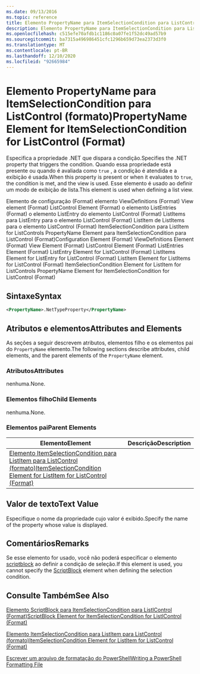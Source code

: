 ```yaml
---
ms.date: 09/13/2016
ms.topic: reference
title: Elemento PropertyName para ItemSelectionCondition para ListControl (formato)
description: Elemento PropertyName para ItemSelectionCondition para ListControl (formato)
ms.openlocfilehash: c515efe70afdb1c1186c0a07fe1f52dc49ad57b9
ms.sourcegitcommit: ba7315a496986451cfc1296b659d73ea2373d3f0
ms.translationtype: MT
ms.contentlocale: pt-BR
ms.lasthandoff: 12/10/2020
ms.locfileid: "92665984"
---
```

# <a name="propertyname-element-for-itemselectioncondition-for-listcontrol-format"></a><span data-ttu-id="46d40-103">Elemento PropertyName para ItemSelectionCondition para ListControl (formato)</span><span class="sxs-lookup"><span data-stu-id="46d40-103">PropertyName Element for ItemSelectionCondition for ListControl (Format)</span></span>

<span data-ttu-id="46d40-104">Especifica a propriedade .NET que dispara a condição.</span><span class="sxs-lookup"><span data-stu-id="46d40-104">Specifies the .NET property that triggers the condition.</span></span> <span data-ttu-id="46d40-105">Quando essa propriedade está presente ou quando é avaliada como `true` , a condição é atendida e a exibição é usada.</span><span class="sxs-lookup"><span data-stu-id="46d40-105">When this property is present or when it evaluates to `true`, the condition is met, and the view is used.</span></span> <span data-ttu-id="46d40-106">Esse elemento é usado ao definir um modo de exibição de lista.</span><span class="sxs-lookup"><span data-stu-id="46d40-106">This element is used when defining a list view.</span></span>

<span data-ttu-id="46d40-107">Elemento de configuração (Format) elemento ViewDefinitions (Format) View element (Format) ListControl Element (Format) o elemento ListEntries (Format) o elemento ListEntry do elemento ListControl (Format) ListItems para ListEntry para o elemento ListControl (Format) ListItem de ListItems para o elemento ListControl (Format) ItemSelectionCondition para ListItem for ListControls PropertyName Element para ItemSelectionCondition para ListControl (Format)</span><span class="sxs-lookup"><span data-stu-id="46d40-107">Configuration Element (Format) ViewDefinitions Element (Format) View Element (Format) ListControl Element (Format) ListEntries Element (Format) ListEntry Element for ListControl (Format) ListItems Element for ListEntry for ListControl (Format) ListItem Element for ListItems for ListControl (Format) ItemSelectionCondition Element for ListItem for ListControls PropertyName Element for ItemSelectionCondition for ListControl (Format)</span></span>

## <a name="syntax"></a><span data-ttu-id="46d40-108">Sintaxe</span><span class="sxs-lookup"><span data-stu-id="46d40-108">Syntax</span></span>

```xml
<PropertyName>.NetTypeProperty</PropertyName>
```

## <a name="attributes-and-elements"></a><span data-ttu-id="46d40-109">Atributos e elementos</span><span class="sxs-lookup"><span data-stu-id="46d40-109">Attributes and Elements</span></span>

<span data-ttu-id="46d40-110">As seções a seguir descrevem atributos, elementos filho e os elementos pai do `PropertyName` elemento.</span><span class="sxs-lookup"><span data-stu-id="46d40-110">The following sections describe attributes, child elements, and the parent elements of the `PropertyName` element.</span></span>

### <a name="attributes"></a><span data-ttu-id="46d40-111">Atributos</span><span class="sxs-lookup"><span data-stu-id="46d40-111">Attributes</span></span>

<span data-ttu-id="46d40-112">nenhuma.</span><span class="sxs-lookup"><span data-stu-id="46d40-112">None.</span></span>

### <a name="child-elements"></a><span data-ttu-id="46d40-113">Elementos filho</span><span class="sxs-lookup"><span data-stu-id="46d40-113">Child Elements</span></span>

<span data-ttu-id="46d40-114">nenhuma.</span><span class="sxs-lookup"><span data-stu-id="46d40-114">None.</span></span>

### <a name="parent-elements"></a><span data-ttu-id="46d40-115">Elementos pai</span><span class="sxs-lookup"><span data-stu-id="46d40-115">Parent Elements</span></span>

|<span data-ttu-id="46d40-116">Elemento</span><span class="sxs-lookup"><span data-stu-id="46d40-116">Element</span></span>|<span data-ttu-id="46d40-117">Descrição</span><span class="sxs-lookup"><span data-stu-id="46d40-117">Description</span></span>|
|-------------|-----------------|
|[<span data-ttu-id="46d40-118">Elemento ItemSelectionCondition para ListItem para ListControl (formato)</span><span class="sxs-lookup"><span data-stu-id="46d40-118">ItemSelectionCondition Element for ListItem for ListControl (Format)</span></span>](./itemselectioncondition-element-for-listitem-for-listcontrol-format.md)||

## <a name="text-value"></a><span data-ttu-id="46d40-119">Valor de texto</span><span class="sxs-lookup"><span data-stu-id="46d40-119">Text Value</span></span>

<span data-ttu-id="46d40-120">Especifique o nome da propriedade cujo valor é exibido.</span><span class="sxs-lookup"><span data-stu-id="46d40-120">Specify the name of the property whose value is displayed.</span></span>

## <a name="remarks"></a><span data-ttu-id="46d40-121">Comentários</span><span class="sxs-lookup"><span data-stu-id="46d40-121">Remarks</span></span>

<span data-ttu-id="46d40-122">Se esse elemento for usado, você não poderá especificar o elemento [scriptblock](./scriptblock-element-for-itemselectioncondition-for-listcontrol-format.md) ao definir a condição de seleção.</span><span class="sxs-lookup"><span data-stu-id="46d40-122">If this element is used, you cannot specify the [ScriptBlock](./scriptblock-element-for-itemselectioncondition-for-listcontrol-format.md) element when defining the selection condition.</span></span>

## <a name="see-also"></a><span data-ttu-id="46d40-123">Consulte Também</span><span class="sxs-lookup"><span data-stu-id="46d40-123">See Also</span></span>

[<span data-ttu-id="46d40-124">Elemento ScriptBlock para ItemSelectionCondition para ListIControl (Format)</span><span class="sxs-lookup"><span data-stu-id="46d40-124">ScriptBlock Element for ItemSelectionCondition for ListIControl (Format)</span></span>](./scriptblock-element-for-itemselectioncondition-for-listcontrol-format.md)

[<span data-ttu-id="46d40-125">Elemento ItemSelectionCondition para ListItem para ListControl (formato)</span><span class="sxs-lookup"><span data-stu-id="46d40-125">ItemSelectionCondition Element for ListItem for ListControl (Format)</span></span>](./itemselectioncondition-element-for-listitem-for-listcontrol-format.md)

[<span data-ttu-id="46d40-126">Escrever um arquivo de formatação do PowerShell</span><span class="sxs-lookup"><span data-stu-id="46d40-126">Writing a PowerShell Formatting File</span></span>](./writing-a-powershell-formatting-file.md)
